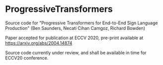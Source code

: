# ProgressiveTransformers
Source code for "Progressive Transformers for End-to-End Sign Language Production" (Ben Saunders, Necati Cihan Camgoz, Richard Bowden) 

Paper accepted for publication at ECCV 2020, pre-print available at https://arxiv.org/abs/2004.14874

Source code currently under review, and shall be available in time for ECCV20 conference.
